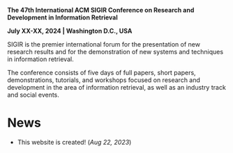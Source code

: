 **The 47th International ACM SIGIR Conference on Research and Development in Information Retrieval**

**July XX-XX, 2024 | Washington D.C., USA**

SIGIR is the premier international forum for the presentation of new research results and for the demonstration of new systems and techniques in information retrieval.

The conference consists of five days of full papers, short papers, demonstrations, tutorials, and workshops focused on research and development in the area of information retrieval, as well as an industry track and social events.

# News

- This website is created! (_Aug 22, 2023_)
